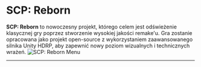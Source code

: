 # SCP: Reborn

**SCP: Reborn** to nowoczesny projekt, którego celem jest odświeżenie klasycznej gry poprzez stworzenie wysokiej jakości remake'u. Gra zostanie opracowana jako projekt open-source z wykorzystaniem zaawansowanego silnika Unity HDRP, aby zapewnić nowy poziom wizualnych i technicznych wrażeń.
![SCP: Reborn Menu](SCP-Reborn/tedium073021.gif)

---

